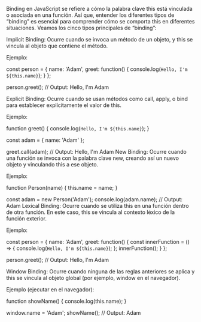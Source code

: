 Binding en JavaScript se refiere a cómo la palabra clave this está vinculada o asociada en una función. Así que, entender los diferentes tipos de “binding” es esencial para comprender cómo se comporta this en diferentes situaciones. Veamos los cinco tipos principales de “binding”:

Implicit Binding:
Ocurre cuando se invoca un método de un objeto, y this se vincula al objeto que contiene el método.

Ejemplo:

const person = {
  name: 'Adam',
  greet: function() {
    console.log(`Hello, I'm ${this.name}`);
  }
};

person.greet(); // Output: Hello, I'm Adam

Explicit Binding:
Ocurre cuando se usan métodos como call, apply, o bind para establecer explícitamente el valor de this.

Ejemplo:

function greet() {
  console.log(`Hello, I'm ${this.name}`);
}

const adam = { name: 'Adam' };

greet.call(adam); // Output: Hello, I'm Adam
New Binding:
Ocurre cuando una función se invoca con la palabra clave new, creando así un nuevo objeto y vinculando this a ese objeto.

Ejemplo:

function Person(name) {
  this.name = name;
}

const adam = new Person('Adam');
console.log(adam.name); // Output: Adam
Lexical Binding:
Ocurre cuando se utiliza this en una función dentro de otra función. En este caso, this se vincula al contexto léxico de la función exterior.

Ejemplo:

const person = {
  name: 'Adam',
  greet: function() {
    const innerFunction = () => {
      console.log(`Hello, I'm ${this.name}`);
    };
    innerFunction();
  }
};

person.greet(); // Output: Hello, I'm Adam

Window Binding:
Ocurre cuando ninguna de las reglas anteriores se aplica y this se vincula al objeto global (por ejemplo, window en el navegador).

Ejemplo (ejecutar en el navegador):

function showName() {
  console.log(this.name);
}

window.name = 'Adam';
showName(); // Output: Adam